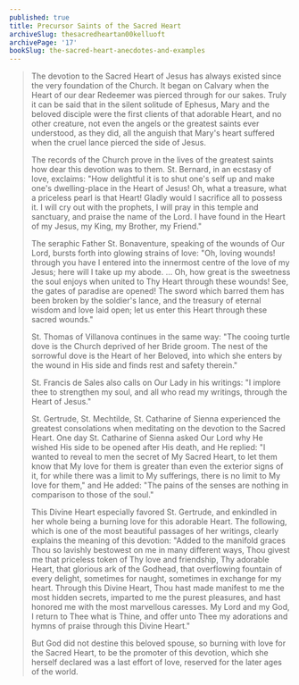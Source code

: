 ```yaml
---
published: true
title: Precursor Saints of the Sacred Heart
archiveSlug: thesacredheartan00kelluoft
archivePage: '17'
bookSlug: the-sacred-heart-anecdotes-and-examples
---
```


> The devotion to the Sacred Heart of Jesus has always existed since the very foundation of the Church. It began on Calvary when the Heart of our dear Redeemer was pierced through for our sakes. Truly it can be said that in the silent solitude of Ephesus, Mary and the beloved disciple were the first clients of that adorable Heart, and no other creature, not even the angels or the greatest saints ever understood, as they did, all the anguish that Mary's heart suffered when the cruel lance pierced the side of Jesus.
>
> The records of the Church prove in the lives of the greatest saints how dear this devotion was to them. St. Bernard, in an ecstasy of love, exclaims: "How delightful it is to shut one's self up and make one's dwelling-place in the Heart of Jesus! Oh, what a treasure, what a priceless pearl is that Heart! Gladly would I sacrifice all to possess it. I will cry out with the prophets, I will pray in this temple and sanctuary, and praise the name of the Lord. I have found in the Heart of my Jesus, my King, my Brother, my Friend."
>
> The seraphic Father St. Bonaventure, speaking of the wounds of Our Lord, bursts forth into glowing strains of love: "Oh, loving wounds! through you have I entered into the innermost centre of the love of my Jesus; here will I take up my abode. … Oh, how great is the sweetness the soul enjoys when united to Thy Heart through these wounds! See, the gates of paradise are opened! The sword which barred them has been broken by the soldier's lance, and the treasury of eternal wisdom and love laid open; let us enter this Heart through these sacred wounds."
>
> St. Thomas of Villanova continues in the same way: "The cooing turtle dove is the Church deprived of her Bride groom. The nest of the sorrowful dove is the Heart of her Beloved, into which she enters by the wound in His side and finds rest and safety therein."
>
> St. Francis de Sales also calls on Our Lady in his writings: "I implore thee to strengthen my soul, and all who read my writings, through the Heart of Jesus."
>
> St. Gertrude, St. Mechtilde, St. Catharine of Sienna experienced the greatest consolations when meditating on the devotion to the Sacred Heart. One day St. Catharine of Sienna asked Our Lord why He wished His side to be opened after His death, and He replied: "I wanted to reveal to men the secret of My Sacred Heart, to let them know that My love for them is greater than even the exterior signs of it, for while there was a limit to My sufferings, there is no limit to My love for them," and He added: "The pains of the senses are nothing in comparison to those of the soul."
>
> This Divine Heart especially favored St. Gertrude, and enkindled in her whole being a burning love for this adorable Heart. The following, which is one of the most beautiful passages of her writings, clearly explains the meaning of this devotion: "Added to the manifold graces Thou so lavishly bestowest on me in many different ways, Thou givest me that priceless token of Thy love and friendship, Thy adorable Heart, that glorious ark of the Godhead, that overflowing fountain of every delight, sometimes for naught, sometimes in exchange for my heart. Through this Divine Heart, Thou hast made manifest to me the most hidden secrets, imparted to me the purest pleasures, and hast honored me with the most marvellous caresses. My Lord and my God, I return to Thee what is Thine, and offer unto Thee my adorations and hymns of praise through this Divine Heart."
>
> But God did not destine this beloved spouse, so burning with love for the Sacred Heart, to be the promoter of this devotion, which she herself declared was a last effort of love, reserved for the later ages of the world.
